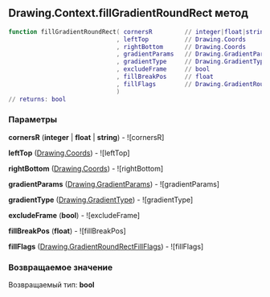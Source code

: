 ## Drawing.Context.fillGradientRoundRect метод


```lua
function fillGradientRoundRect( cornersR         // integer|float|string
                              , leftTop          // Drawing.Coords
                              , rightBottom      // Drawing.Coords
                              , gradientParams   // Drawing.GradientParams
                              , gradientType     // Drawing.GradientType
                              , excludeFrame     // bool
                              , fillBreakPos     // float
                              , fillFlags        // Drawing.GradientRoundRectFillFlags
                              )
// returns: bool
```


### Параметры

**cornersR** (**integer** | **float** | **string**) - ![cornersR]

**leftTop** ([Drawing.Coords](../../Drawing/Coords.md)) - ![leftTop]

**rightBottom** ([Drawing.Coords](../../Drawing/Coords.md)) - ![rightBottom]

**gradientParams** ([Drawing.GradientParams](../../Drawing/GradientParams.md)) - ![gradientParams]

**gradientType** ([Drawing.GradientType](../../Drawing/GradientType.md)) - ![gradientType]

**excludeFrame** (**bool**) - ![excludeFrame]

**fillBreakPos** (**float**) - ![fillBreakPos]

**fillFlags** ([Drawing.GradientRoundRectFillFlags](../../Drawing/GradientRoundRectFillFlags.md)) - ![fillFlags]

### Возвращаемое значение

Возвращаемый тип: **bool**

